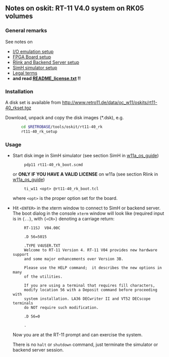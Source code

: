 ## Notes on oskit: RT-11 V4.0 system on RK05 volumes

### General remarks
See notes on
- [I/O emulation setup](../../../doc/w11a_io_emulation.md)
- [FPGA Board setup](../../../doc/w11a_board_connection.md)
- [Rlink and Backend Server setup](../../../doc/w11a_backend_setup.md)
- [SimH simulator setup](../../../doc/w11a_simh_setup.md)
- [Legal terms](../../../doc/w11a_os_guide.md)
- **and read [README_license.txt](README_license.txt) !!**

### Installation
A disk set is available from
http://www.retro11.de/data/oc_w11/oskits/rt11-40_rkset.tgz

Download, unpack and copy the disk images (*.dsk), e.g.
```bash
       cd $RETROBASE/tools/oskit/rt11-40_rk
       rt11-40_rk_setup
```

### Usage

- Start disk imge in SimH simulator (see section SimH in
  [w11a_os_guide](../../../doc/w11a_os_guide.md#user-content-simh))
  ```
       pdp11 rt11-40_rk_boot.scmd
  ```

  or **ONLY IF YOU HAVE A VALID LICENSE** on w11a (see section Rlink in
  [w11a_os_guide](../../../doc/w11a_os_guide.md#user-content-rlink))
  ```
       ti_w11 <opt> @rt11-40_rk_boot.tcl
  ```

  where `<opt>` is the proper option set for the board.

- Hit `<ENTER>` in the xterm window to connect to SimH or backend server.
  The boot dialog in the console `xterm` window will look like
  (required input is in `{..}`, with `{<CR>}` denoting a carriage return:
  ```
       RT-11SJ  V04.00C 
       
       .D 56=5015
       
       .TYPE V4USER.TXT
       Welcome to RT-11 Version 4. RT-11 V04 provides new hardware support
       and some major enhancements over Version 3B.
       
       Please use the HELP command;  it describes the new options in many
       of the utilities.
       
       If you are using a terminal that requires fill characters,
       modify location 56 with a Deposit command before proceeding with
       system installation. LA36 DECwriter II and VT52 DECscope terminals
       do NOT require such modification.
       
       .D 56=0
       
       .
  ```

  Now you are at the RT-11 prompt and can exercise the system.

  There is no `halt` or `shutdown` command, just terminate the 
  simulator or backend server session.
